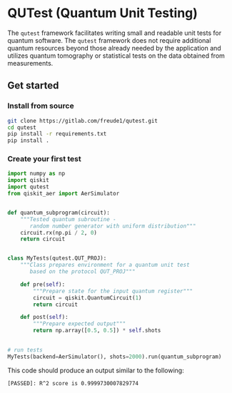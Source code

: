 # QUTest (Quantum Unit Testing)

The `qutest` framework facilitates writing small and readable unit tests for quantum software. 
The `qutest`  framework does not require additional quantum resources beyond those already needed by the application and utilizes quantum tomography or statistical tests on the data obtained from measurements.


## Get started

### Install from source

```bash
git clone https://gitlab.com/freude1/qutest.git
cd qutest
pip install -r requirements.txt
pip install .
```

### Create your first test


```python
import numpy as np
import qiskit
import qutest
from qiskit_aer import AerSimulator


def quantum_subprogram(circuit):
    """Tested quantum subroutine -
       random number generator with uniform distribution"""
    circuit.rx(np.pi / 2, 0)
    return circuit


class MyTests(qutest.QUT_PROJ):
    """Class prepares environment for a quantum unit test
       based on the protocol QUT_PROJ"""

    def pre(self):
        """Prepare state for the input quantum register"""
        circuit = qiskit.QuantumCircuit(1)
        return circuit

    def post(self):
        """Prepare expected output"""
        return np.array([0.5, 0.5]) * self.shots
    

# run tests
MyTests(backend=AerSimulator(), shots=2000).run(quantum_subprogram)
```

This code should produce an output similar to the following:

```
[PASSED]: R^2 score is 0.9999730007829774
```
